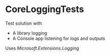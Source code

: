 # CoreLoggingTests

Test solution with 
- A library logging
- A Console app listening for logs and outputs

Uses *Microsoft.Extensions.Logging*
